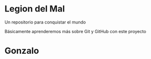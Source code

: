 # Legion del Mal
Un repositorio para conquistar el mundo

Básicamente aprenderemos más sobre Git y GitHub con este proyecto


# Gonzalo



